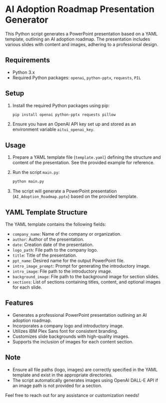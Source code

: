 # AI Adoption Roadmap Presentation Generator

This Python script generates a PowerPoint presentation based on a YAML template, outlining an AI adoption roadmap. The presentation includes various slides with content and images, adhering to a professional design.

## Requirements

- Python 3.x
- Required Python packages: `openai`, `python-pptx`, `requests`, `PIL`

## Setup

1. Install the required Python packages using pip:

   ```bash
   pip install openai python-pptx requests pillow
   ```

2. Ensure you have an OpenAI API key set up and stored as an environment variable `aitui_openai_key`.

## Usage

1. Prepare a YAML template file (`template.yaml`) defining the structure and content of the presentation. See the provided example for reference.

2. Run the script `main.py`:

   ```bash
   python main.py
   ```

3. The script will generate a PowerPoint presentation (`AI_Adoption_Roadmap.pptx`) based on the provided template.

## YAML Template Structure

The YAML template contains the following fields:

- `company_name`: Name of the company or organization.
- `author`: Author of the presentation.
- `date`: Creation date of the presentation.
- `logo_path`: File path to the company logo.
- `title`: Title of the presentation.
- `ppt_name`: Desired name for the output PowerPoint file.
- `intro_image_prompt`: Prompt for generating the introductory image.
- `intro_image`: File path to the introductory image.
- `background_image`: File path to the background image for section slides.
- `sections`: List of sections containing titles, content, and optional images for each slide.

## Features

- Generates a professional PowerPoint presentation outlining an AI adoption roadmap.
- Incorporates a company logo and introductory image.
- Utilizes IBM Plex Sans font for consistent branding.
- Customizes slide backgrounds with high-quality images.
- Supports the inclusion of images for each content section.

## Note

- Ensure all file paths (logo, images) are correctly specified in the YAML template and exist in the appropriate directories.
- The script automatically generates images using OpenAI DALL-E API if an image path is not provided for a section.

Feel free to reach out for any assistance or customization needs!
